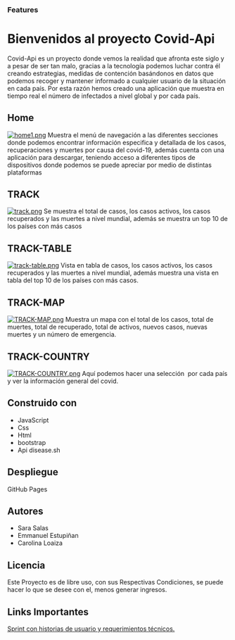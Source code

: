 ### Features

# Bienvenidos al proyecto Covid-Api

Covid-Api es un proyecto donde vemos la realidad que afronta este siglo y a pesar de ser tan malo, gracias a la tecnología podemos luchar contra él creando estrategias, medidas de contención basándonos en datos que podemos recoger y mantener informado a cualquier usuario de la situación en cada país.
Por esta razón hemos creado una aplicación que muestra en tiempo real el número de infectados a nivel global y por cada país.

## Home

[![home1.png](https://i.postimg.cc/GphNq4dP/home1.png)](https://postimg.cc/fVpBbT3k)
Muestra el menú de navegación a las diferentes secciones donde podemos encontrar información especifica y detallada de los casos, recuperaciones y muertes por causa del covid-19, además cuenta con una aplicación para descargar, teniendo acceso a diferentes tipos de dispositivos donde podemos se puede apreciar por medio de distintas plataformas

## TRACK

[![track.png](https://i.postimg.cc/nL4zYwV9/track.png)](https://postimg.cc/GBpdbKyb)
Se muestra el total de casos, los casos activos, los casos recuperados y las muertes a nivel mundial, además se muestra un top 10 de los países con más casos

## TRACK-TABLE

[![track-table.png](https://i.postimg.cc/sxNDDkmq/track-table.png)](https://postimg.cc/m17Gm60y)
Vista en tabla de casos, los casos activos, los casos recuperados y las muertes a nivel mundial, además muestra una vista en tabla del top 10 de los países con más casos.

## TRACK-MAP

[![TRACK-MAP.png](https://i.postimg.cc/PqjfxzbX/TRACK-MAP.png)](https://postimg.cc/Sngb19t3)
Muestra un mapa con el total de los casos, total de muertes, total de recuperado, total de activos, nuevos casos, nuevas muertes y un número de emergencia.

## TRACK-COUNTRY

[![TRACK-COUNTRY.png](https://i.postimg.cc/fLHMBGGy/TRACK-COUNTRY.png)](https://postimg.cc/KkMXYHvh)
Aquí podemos hacer una selección  por cada país y ver la información general del covid.

## Construido con

- JavaScript
- Css
- Html
- bootstrap
- Api disease.sh

## Despliegue

GitHub Pages

## Autores

- Sara Salas
- Emmanuel Estupiñan
- Carolina Loaiza

## Licencia

Este Proyecto es de libre uso, con sus Respectivas Condiciones, se puede hacer lo que se desee con el, menos generar ingresos.

## Links Importantes

[Sprint con historias de usuario y requerimientos técnicos.](https://sara-salas.atlassian.net/jira/software/projects/DC/boards/2/backlog)
